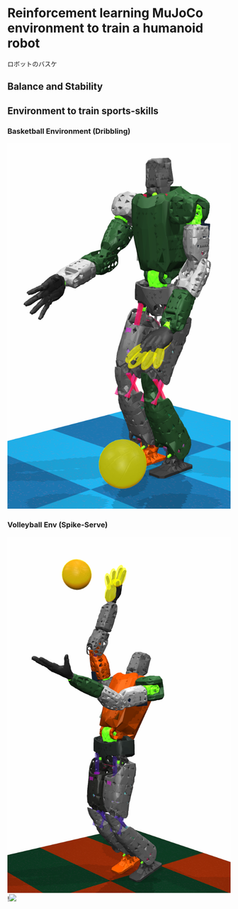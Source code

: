 # Reinforcement learning MuJoCo environment to train a humanoid robot

ロボットのバスケ

## Balance and Stability
## Environment to train sports-skills
### Basketball Environment (Dribbling)
<img src="https://github.com/etorobot/Humanoid-Basketball-Robot/blob/main/pictures/pose_dribble_4.png" width="600"/>

### Volleyball Env (Spike-Serve)
<img src="https://github.com/etorobot/Humanoid-Basketball-Robot/blob/main/pictures/SPK%20Pose%201.png" width="600"/> !<img src="https://github.com/etorobot/MuJoKaleido-Basketball-Robot/blob/main/pictures/DIG%20pose%202.png" width="400"/>
